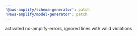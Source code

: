 ```yaml
---
'@aws-amplify/schema-generator': patch
'@aws-amplify/model-generator': patch
---
```


activated no-amplify-errors, ignored lines with valid violations
